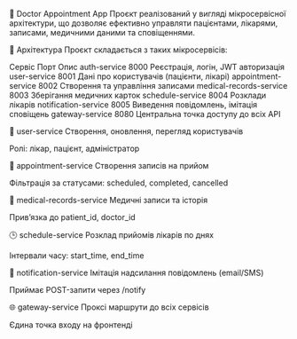 🏥 Doctor Appointment App
Проєкт реалізований у вигляді мікросервісної архітектури, що дозволяє ефективно управляти пацієнтами, лікарями, записами, медичними даними та сповіщеннями.

🧱 Архітектура
Проєкт складається з таких мікросервісів:

Сервіс	                 Порт	       Опис
auth-service	           8000	       Реєстрація, логін, JWT авторизація
user-service	           8001	       Дані про користувачів (пацієнти, лікарі)
appointment-service	     8002	       Створення та управління записами
medical-records-service  8003	       Зберігання медичних карток
schedule-service         8004	       Розклади лікарів
notification-service	   8005	       Виведення повідомлень, імітація сповіщень
gateway-service	         8080        Центральна точка доступу до всіх API



👤 user-service
Створення, оновлення, перегляд користувачів

Ролі: лікар, пацієнт, адміністратор

📅 appointment-service
Створення записів на прийом

Фільтрація за статусами: scheduled, completed, cancelled

💊 medical-records-service
Медичні записи та історія

Прив’язка до patient_id, doctor_id

🕒 schedule-service
Розклад прийомів лікарів по днях

Інтервали часу: start_time, end_time

🔔 notification-service
Імітація надсилання повідомлень (email/SMS)

Приймає POST-запити через /notify

🌐 gateway-service
Проксі маршрути до всіх сервісів

Єдина точка входу на фронтенді
